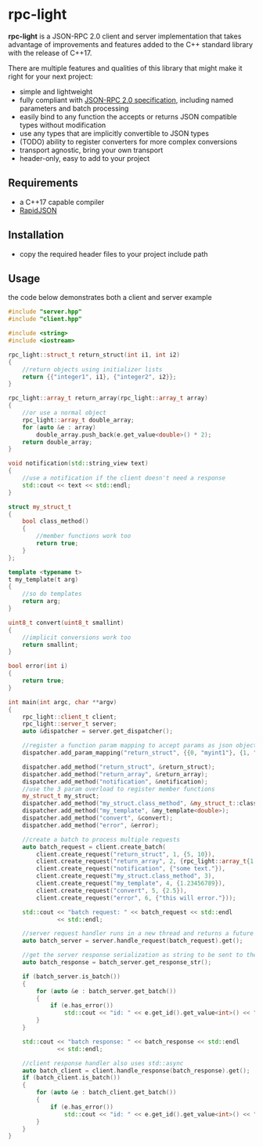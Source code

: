 # rpc-light

**rpc-light** is a JSON-RPC 2.0 client and server implementation that takes advantage of improvements and features added to the C++ standard library with the release of C++17.

There are multiple features and qualities of this library that might make it right for your next project:
* simple and lightweight
* fully compliant with [JSON-RPC 2.0 specification](https://www.jsonrpc.org/specification), including named parameters and batch processing
* easily bind to any function the accepts or returns JSON compatible types without modification
* use any types that are implicitly convertible to JSON types
* (TODO) ability to register converters for more complex conversions
* transport agnostic, bring your own transport
* header-only, easy to add to your project
  
## Requirements
* a C++17 capable compiler
* [RapidJSON](https://github.com/Tencent/rapidjson/)

## Installation
* copy the required header files to your project include path

## Usage
the code below demonstrates both a client and server example
```C++
#include "server.hpp"
#include "client.hpp"

#include <string>
#include <iostream>

rpc_light::struct_t return_struct(int i1, int i2)
{
    //return objects using initializer lists
    return {{"integer1", i1}, {"integer2", i2}};
}

rpc_light::array_t return_array(rpc_light::array_t array)
{
    //or use a normal object
    rpc_light::array_t double_array;
    for (auto &e : array)
        double_array.push_back(e.get_value<double>() * 2);
    return double_array;
}

void notification(std::string_view text)
{
    //use a notification if the client doesn't need a response
    std::cout << text << std::endl;
}

struct my_struct_t
{
    bool class_method()
    {
        //member functions work too
        return true;
    }
};

template <typename t>
t my_template(t arg)
{
    //so do templates
    return arg;
}

uint8_t convert(uint8_t smallint)
{
    //implicit conversions work too
    return smallint;
}

bool error(int i)
{
    return true;
}

int main(int argc, char **argv)
{
    rpc_light::client_t client;
    rpc_light::server_t server;
    auto &dispatcher = server.get_dispatcher();

    //register a function param mapping to accept params as json objects. usage: {param index, param name}
    dispatcher.add_param_mapping("return_struct", {{0, "myint1"}, {1, "myint2"}});

    dispatcher.add_method("return_struct", &return_struct);
    dispatcher.add_method("return_array", &return_array);
    dispatcher.add_method("notification", &notification);
    //use the 3 param overload to register member functions
    my_struct_t my_struct;
    dispatcher.add_method("my_struct.class_method", &my_struct_t::class_method, my_struct);
    dispatcher.add_method("my_template", &my_template<double>);
    dispatcher.add_method("convert", &convert);
    dispatcher.add_method("error", &error);

    //create a batch to process multiple requests
    auto batch_request = client.create_batch(
        client.create_request("return_struct", 1, {5, 10}),
        client.create_request("return_array", 2, {rpc_light::array_t{1.0, 2.0, 3.0}}),
        client.create_request("notification", {"some text."}),
        client.create_request("my_struct.class_method", 3),
        client.create_request("my_template", 4, {1.23456789}),
        client.create_request("convert", 5, {2.5}),
        client.create_request("error", 6, {"this will error."}));

    std::cout << "batch request: " << batch_request << std::endl
              << std::endl;

    //server request handler runs in a new thread and returns a future
    auto batch_server = server.handle_request(batch_request).get();

    //get the server response serialization as string to be sent to the client
    auto batch_response = batch_server.get_response_str();

    if (batch_server.is_batch())
    {
        for (auto &e : batch_server.get_batch())
        {
            if (e.has_error())
                std::cout << "id: " << e.get_id().get_value<int>() << ": server error: " << e.get_message() << " " << e.get_data().get_value<std::string>() << std::endl;
        }
    }

    std::cout << "batch response: " << batch_response << std::endl
              << std::endl;

    //client response handler also uses std::async
    auto batch_client = client.handle_response(batch_response).get();
    if (batch_client.is_batch())
    {
        for (auto &e : batch_client.get_batch())
        {
            if (e.has_error())
                std::cout << "id: " << e.get_id().get_value<int>() << ": client error: " << e.get_message() << " " << e.get_data().get_value<std::string>() << std::endl;
        }
    }
}
